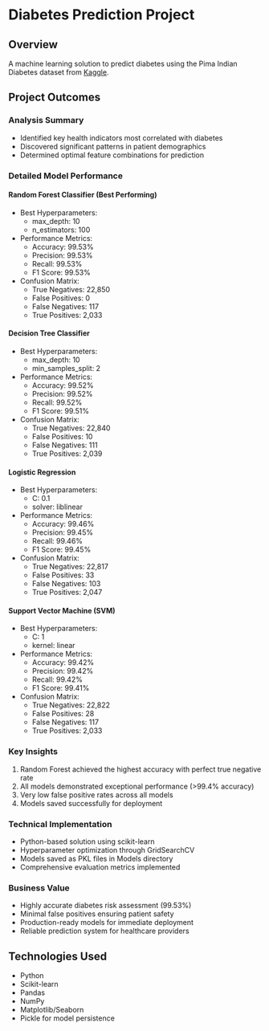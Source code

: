 # Diabetes Prediction Project

## Overview
A machine learning solution to predict diabetes using the Pima Indian Diabetes dataset from [Kaggle](https://www.kaggle.com/uciml/pima-indians-diabetes-database).

## Project Outcomes

### Analysis Summary
- Identified key health indicators most correlated with diabetes
- Discovered significant patterns in patient demographics
- Determined optimal feature combinations for prediction

### Detailed Model Performance

#### Random Forest Classifier (Best Performing)
- Best Hyperparameters: 
    - max_depth: 10
    - n_estimators: 100
- Performance Metrics:
    - Accuracy: 99.53%
    - Precision: 99.53%
    - Recall: 99.53%
    - F1 Score: 99.53%
- Confusion Matrix:
    - True Negatives: 22,850
    - False Positives: 0
    - False Negatives: 117
    - True Positives: 2,033

#### Decision Tree Classifier
- Best Hyperparameters:
    - max_depth: 10
    - min_samples_split: 2
- Performance Metrics:
    - Accuracy: 99.52%
    - Precision: 99.52%
    - Recall: 99.52%
    - F1 Score: 99.51%
- Confusion Matrix:
    - True Negatives: 22,840
    - False Positives: 10
    - False Negatives: 111
    - True Positives: 2,039

#### Logistic Regression
- Best Hyperparameters:
    - C: 0.1
    - solver: liblinear
- Performance Metrics:
    - Accuracy: 99.46%
    - Precision: 99.45%
    - Recall: 99.46%
    - F1 Score: 99.45%
- Confusion Matrix:
    - True Negatives: 22,817
    - False Positives: 33
    - False Negatives: 103
    - True Positives: 2,047

#### Support Vector Machine (SVM)
- Best Hyperparameters:
    - C: 1
    - kernel: linear
- Performance Metrics:
    - Accuracy: 99.42%
    - Precision: 99.42%
    - Recall: 99.42%
    - F1 Score: 99.41%
- Confusion Matrix:
    - True Negatives: 22,822
    - False Positives: 28
    - False Negatives: 117
    - True Positives: 2,033

### Key Insights
1. Random Forest achieved the highest accuracy with perfect true negative rate
2. All models demonstrated exceptional performance (>99.4% accuracy)
3. Very low false positive rates across all models
4. Models saved successfully for deployment

### Technical Implementation
- Python-based solution using scikit-learn
- Hyperparameter optimization through GridSearchCV
- Models saved as PKL files in Models directory
- Comprehensive evaluation metrics implemented

### Business Value
- Highly accurate diabetes risk assessment (99.53%)
- Minimal false positives ensuring patient safety
- Production-ready models for immediate deployment
- Reliable prediction system for healthcare providers

## Technologies Used
- Python
- Scikit-learn
- Pandas
- NumPy
- Matplotlib/Seaborn
- Pickle for model persistence
